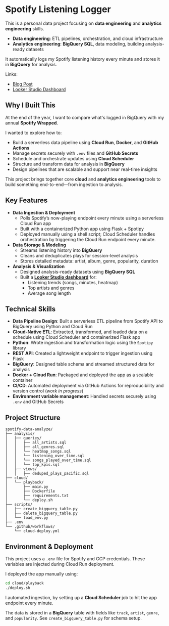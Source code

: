 # Spotify Listening Logger


This is a personal data project focusing on **data engineering** and **analytics engineering** skills.

- **Data engineering**: ETL pipelines, orchestration, and cloud infrastructure  
- **Analytics engineering**: **BigQuery SQL**, data modeling, building analysis-ready datasets

It automatically logs my Spotify listening history every minute and stores it in **BigQuery** for analysis.

Links: 
- [Blog Post](https://www.kellyjadams.com/post/spotify-listening-logger)
- [Looker Studio Dashboard](https://lookerstudio.google.com/reporting/e2f6d5f3-c3cf-4687-ba01-d3a47a15998c)

## Why I Built This

At the end of the year, I want to compare what's logged in BigQuery with my annual **Spotify Wrapped**.

I wanted to explore how to:

- Build a serverless data pipeline using **Cloud Run**, **Docker**, and **GitHub Actions**
- Manage secrets securely with `.env` files and **GitHub Secrets**
- Schedule and orchestrate updates using **Cloud Scheduler**
- Structure and transform data for analysis in **BigQuery**
- Design pipelines that are scalable and support near real-time insights

This project brings together core **cloud** and **analytics engineering** tools to build something end-to-end—from ingestion to analysis.

## Key Features

- **Data Ingestion & Deployment**
  - Polls Spotify’s now-playing endpoint every minute using a serverless Cloud Run app
  - Built with a containerized Python app using Flask + Spotipy
  - Deployed manually using a shell script; Cloud Scheduler handles orchestration by triggering the Cloud Run endpoint every minute.
- **Data Storage & Modeling**
  - Streams listening history into **BigQuery**
  - Cleans and deduplicates plays for session-level analysis
  - Stores detailed metadata: artist, album, genre, popularity, duration
- **Analysis & Visualization**
  - Designed analysis-ready datasets using **BigQuery SQL**
  - Built a [**Looker Studio dashboard**](https://lookerstudio.google.com/reporting/e2f6d5f3-c3cf-4687-ba01-d3a47a15998c) for:
    - Listening trends (songs, minutes, heatmap)
    - Top artists and genres
    - Average song length

## Technical Skills

- **Data Pipeline Design**: Built a serverless ETL pipeline from Spotify API to BigQuery using Python and Cloud Run
- **Cloud-Native ETL**: Extracted, transformed, and loaded data on a schedule using Cloud Scheduler and containerized Flask app
- **Python**: Wrote ingestion and transformation logic using the `Spotipy` library
- **REST API**: Created a lightweight endpoint to trigger ingestion using Flask
- **BigQuery**: Designed table schema and streamed structured data for analysis
- **Docker + Cloud Run**: Packaged and deployed the app as a scalable container
- **CI/CD**: Automated deployment via GitHub Actions for reproducibility and version control (*work in progress*)
- **Environment variable management**: Handled secrets securely using `.env` and GitHub Secrets

## Project Structure

```
spotify-data-analyze/
├── analysis/
│   ├── queries/
│   │   ├── all_artists.sql
│   │   ├── all_genres.sql
│   │   └── heatmap_songs.sql
│   │   └── listening_over_time.sql
│   │   └── songs_played_over_time.sql
│   │   └── top_kpis.sql
│   ├── views/
│   │   ├── deduped_plays_pacific.sql
├── cloud/
│   └── playback/
│       ├── main.py
│       ├── Dockerfile
│       ├── requirements.txt
│       └── deploy.sh
├── scripts/
│   ├── create_bigquery_table.py            
│   ├── delete_bigquery_table.py            
│   └── load_env.py                
├── .env                           
└── .github/workflows/
    └── cloud-deploy.yml
```

## Environment & Deployment

This project uses a `.env` file for Spotify and GCP credentials. These variables are injected during Cloud Run deployment.

I deployed the app manually using:

```bash
cd cloud/playback
./deploy.sh
```

I automated ingestion, by setting up a **Cloud Scheduler** job to hit the app endpoint every minute.

The data is stored in a **BigQuery** table with fields like `track`, `artist`, `genre`, and `popularity`. See `create_bigquery_table.py` for schema setup.

